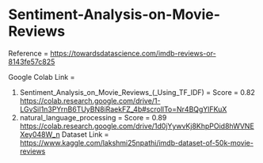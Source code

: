 # Sentiment-Analysis-on-Movie-Reviews

Reference = https://towardsdatascience.com/imdb-reviews-or-8143fe57c825


Google Colab Link = 
1. Sentiment_Analysis_on_Movie_Reviews_(_Using_TF_IDF) = Score = 0.82
  https://colab.research.google.com/drive/1-LGvSiI1n3PYrnB6TUyBN8iRaekFZ_4b#scrollTo=Nr4BQgYlFKuX
2. natural_language_processing = Score = 0.89
  https://colab.research.google.com/drive/1d0jYywvKj8KhpPOid8hWVNEXey048W_n
Dataset Link = https://www.kaggle.com/lakshmi25npathi/imdb-dataset-of-50k-movie-reviews
